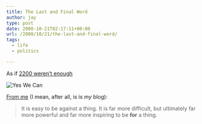 ```yaml
---
title: The Last and Final Word
author: jay
type: post
date: 2008-10-21T02:17:11+00:00
url: /2008/10/21/the-last-and-final-word/
tags:
  - life
  - politics

---
```

As if [2200 weren’t enough][1]

![Yes We Can][2]

[From me][3] (I mean, after all, is is _my_ blog):

> It is easy to be against a thing. It is far more difficult, but ultimately far more powerful and far more inspiring to be **for** a thing.

 [1]: /2008/10/20/the-change-2/
 [2]: https://photos.smugmug.com/photos/512355385_RVjY7-M.jpg
 [3]: http://twitter.com/jasonadamyoung/statuses/967331645